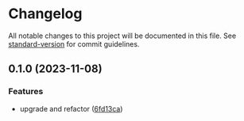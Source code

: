 # Changelog

All notable changes to this project will be documented in this file. See [standard-version](https://github.com/conventional-changelog/standard-version) for commit guidelines.

## 0.1.0 (2023-11-08)


### Features

* upgrade and refactor ([6fd13ca](https://github.com/opendreamnet/monorepo/commit/6fd13ca71afa5458e11ba1a66a622678bc0c96a0))
